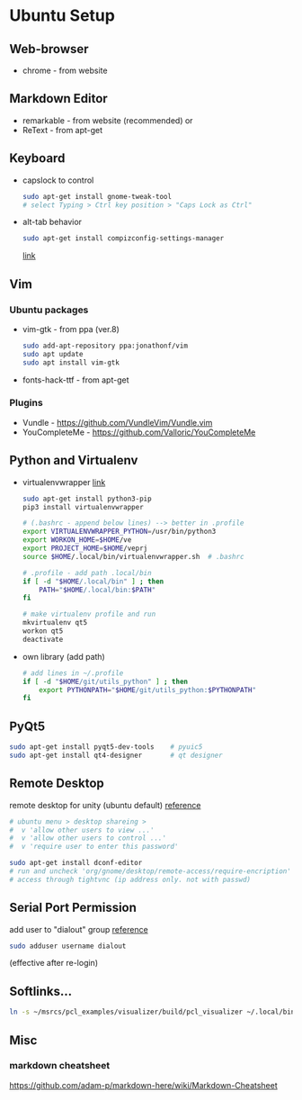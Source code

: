 # Ubuntu Setup

## Web-browser
*  chrome - from website


## Markdown Editor
*  remarkable - from website (recommended)
or
*  ReText - from apt-get

## Keyboard
*  capslock to control
   ```sh
   sudo apt-get install gnome-tweak-tool
   # select Typing > Ctrl key position > "Caps Lock as Ctrl"
   ```
*  alt-tab behavior
   ```sh
   sudo apt-get install compizconfig-settings-manager
   ```
   [link](http://juniway.blogspot.kr/2015/12/alt-tab-switch-between-windows-on.html) 
  
  
## Vim
### Ubuntu packages
*  vim-gtk - from ppa (ver.8)
   ```sh
   sudo add-apt-repository ppa:jonathonf/vim
   sudo apt update
   sudo apt install vim-gtk
   ```
*  fonts-hack-ttf - from apt-get
### Plugins
*  Vundle - <https://github.com/VundleVim/Vundle.vim>
*  YouCompleteMe - <https://github.com/Valloric/YouCompleteMe>



## Python and Virtualenv
* virtualenvwrapper [link](http://chrisstrelioff.ws/sandbox/2014/09/04/virtualenv_and_virtualenvwrapper_on_ubuntu_14_04.html#virtualenvs-on-ubuntu-14-04)
  ```sh
  sudo apt-get install python3-pip
  pip3 install virtualenvwrapper
  
  # (.bashrc - append below lines) --> better in .profile
  export VIRTUALENVWRAPPER_PYTHON=/usr/bin/python3
  export WORKON_HOME=$HOME/ve
  export PROJECT_HOME=$HOME/veprj
  source $HOME/.local/bin/virtualenvwrapper.sh  # .bashrc
  
  # .profile - add path .local/bin
  if [ -d "$HOME/.local/bin" ] ; then
      PATH="$HOME/.local/bin:$PATH"
  fi
  
  # make virtualenv profile and run
  mkvirtualenv qt5
  workon qt5
  deactivate
  ```
* own library (add path)
  ```sh
  # add lines in ~/.profile
  if [ -d "$HOME/git/utils_python" ] ; then
      export PYTHONPATH="$HOME/git/utils_python:$PYTHONPATH"
  fi
  ```


## PyQt5
```sh
sudo apt-get install pyqt5-dev-tools    # pyuic5
sudo apt-get install qt4-designer       # qt designer
```

## Remote Desktop

remote desktop for unity (ubuntu default)
[reference](ubuntuhandbook.org/index.php/2016/07/remote-access-ubuntu-16-04)
```sh
# ubuntu menu > desktop shareing >
#  v 'allow other users to view ...'
#  v 'allow other users to control ...'
#  v 'require user to enter this password'

sudo apt-get install dconf-editor
# run and uncheck 'org/gnome/desktop/remote-access/require-encription'
# access through tightvnc (ip address only. not with passwd)
```

## Serial Port Permission
add user to "dialout" group
[reference](https://groups.google.com/forum/#!topic/openzwave/isRsRcLsiJE)
```sh
sudo adduser username dialout
```
(effective after re-login)


## Softlinks...
```sh
ln -s ~/msrcs/pcl_examples/visualizer/build/pcl_visualizer ~/.local/bin/pcl_viewer_grid
```

## Misc
### markdown cheatsheet
https://github.com/adam-p/markdown-here/wiki/Markdown-Cheatsheet
